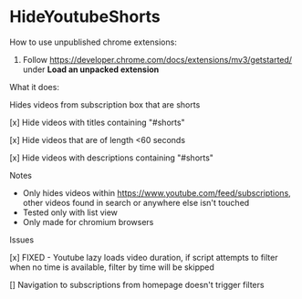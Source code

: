 # HideYoutubeShorts

How to use unpublished chrome extensions:
1. Follow https://developer.chrome.com/docs/extensions/mv3/getstarted/ under **Load an unpacked extension**


What it does:

Hides videos from subscription box that are shorts


[x] Hide videos with titles containing "#shorts"

[x] Hide videos that are of length <60 seconds

[x] Hide videos with descriptions containing "#shorts"


Notes 
* Only hides videos within https://www.youtube.com/feed/subscriptions, other videos found in search or anywhere else isn't touched
* Tested only with list view
* Only made for chromium browsers

Issues

[x] FIXED - Youtube lazy loads video duration, if script attempts to filter when no time is available, filter by time will be skipped

[] Navigation to subscriptions from homepage doesn't trigger filters
